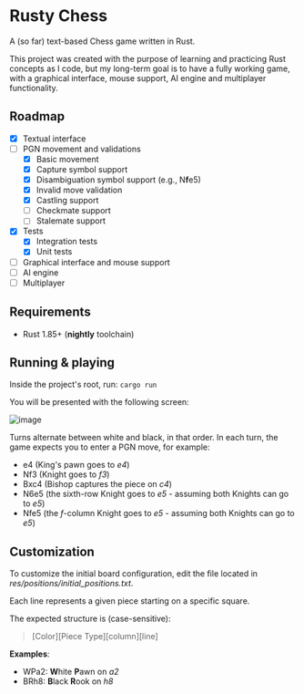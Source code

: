 # Rusty Chess
A (so far) text-based Chess game written in Rust.

This project was created with the purpose of learning and practicing Rust concepts as I code, but my long-term goal is to have a fully working game, with a graphical interface, mouse support, AI engine and multiplayer functionality.

## Roadmap
- [x] Textual interface
- [ ] PGN movement and validations
  - [x] Basic movement
  - [x] Capture symbol support
  - [x] Disambiguation symbol support (e.g., N**f**e5)
  - [x] Invalid move validation
  - [x] Castling support
  - [ ] Checkmate support
  - [ ] Stalemate support
- [x] Tests
  - [x] Integration tests
  - [x] Unit tests
- [ ] Graphical interface and mouse support
- [ ] AI engine
- [ ] Multiplayer

## Requirements
- Rust 1.85+ (**nightly** toolchain)

## Running & playing
Inside the project's root, run: `cargo run`

You will be presented with the following screen:

![image](https://github.com/user-attachments/assets/dca97cd6-d93e-44a7-b853-6bf3945f95dc)

Turns alternate between white and black, in that order. In each turn, the game expects you to enter a PGN move, for example:
- e4 (King's pawn goes to *e4*)
- Nf3 (Knight goes to *f3*)
- Bxc4 (Bishop captures the piece on *c4*)
- N6e5 (the sixth-row Knight goes to *e5* - assuming both Knights can go to *e5*)
- Nfe5 (the *f*-column Knight goes to *e5* - assuming both Knights can go to *e5*)

## Customization
To customize the initial board configuration, edit the file located in *res/positions/initial_positions.txt*.

Each line represents a given piece starting on a specific square.

The expected structure is (case-sensitive):<br>
> [Color][Piece Type][column][line]

**Examples**:
- WPa2: **W**hite **P**awn on *a2*
- BRh8: **B**lack **R**ook on *h8*
